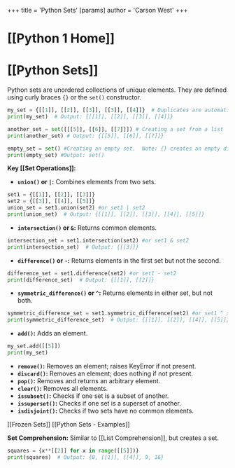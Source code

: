+++
 title = 'Python Sets'
[params]
	author = 'Carson West'
+++
# [[Python 1 Home]]
# [[Python Sets]]

Python sets are unordered collections of unique elements.  They are defined using curly braces `{}` or the `set()` constructor.

```python
my_set = {[[1]], [[2]], [[3]], [[3]], [[4]]}  # Duplicates are automatically removed
print(my_set)  # Output: {[[1]], [[2]], [[3]], [[4]]}

another_set = set([[[5]], [[6]], [[7]]]) # Creating a set from a list
print(another_set) # Output: {[[5]], [[6]], [[7]]}

empty_set = set() #Creating an empty set.  Note: {} creates an empty dictionary.
print(empty_set) #Output: set()
```

**Key [[Set Operations]]:**

* **`union()` or `|`:** Combines elements from two sets.
```python
set1 = {[[1]], [[2]], [[3]]}
set2 = {[[3]], [[4]], [[5]]}
union_set = set1.union(set2) #or set1 | set2
print(union_set)  # Output: {[[1]], [[2]], [[3]], [[4]], [[5]]}
```

* **`intersection()` or `&`:** Returns common elements.
```python
intersection_set = set1.intersection(set2) #or set1 & set2
print(intersection_set)  # Output: {[[3]]}
```

* **`difference()` or `-`:** Returns elements in the first set but not the second.
```python
difference_set = set1.difference(set2) #or set1 - set2
print(difference_set)  # Output: {[[1]], [[2]]}
```

* **`symmetric_difference()` or `^`:** Returns elements in either set, but not both.
```python
symmetric_difference_set = set1.symmetric_difference(set2) #or set1 ^ set2
print(symmetric_difference_set)  # Output: {[[1]], [[2]], [[4]], [[5]]}
```

* **`add()`:** Adds an element.
```python
my_set.add([[5]])
print(my_set)
```

* **`remove()`:** Removes an element; raises KeyError if not present.
* **`discard()`:** Removes an element; does nothing if not present.
* **`pop()`:** Removes and returns an arbitrary element.
* **`clear()`:** Removes all elements.
* **`issubset()`:** Checks if one set is a subset of another.
* **`issuperset()`:** Checks if one set is a superset of another.
* **`isdisjoint()`:** Checks if two sets have no common elements.


[[Frozen Sets]]
[[Python Sets - Examples]]

**Set Comprehension:** Similar to [[List Comprehension]], but creates a set.

```python
squares = {x**[[2]] for x in range([[5]])}
print(squares)  # Output: {0, [[1]], [[4]], 9, 16}
```

